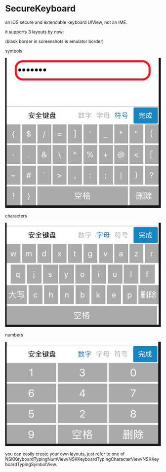 # SecureKeyboard
an iOS secure and extendable keyboard UIView, not an IME.

it supports 3 layouts by now:

(black border in screenshots is emulator border)

symbols

![效果](https://github.com/macarthor/SecureKeyboard/blob/master/images/symbol.png)

characters

![效果](https://github.com/macarthor/SecureKeyboard/blob/master/images/character.png)

numbers

![效果](https://github.com/macarthor/SecureKeyboard/blob/master/images/number.png)

you can easily create your own layouts, just refer to one of NSKKeyboardTypingNumView/NSKKeyboardTypingCharacterView/NSKKeyboardTypingSymbolView.
